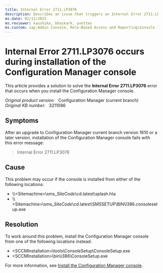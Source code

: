 ```yaml
---
title: Internal Error 2711.LP3076
description: Describes an issue that triggers an Internal Error 2711.LP3076 error that occurs during the installation of the Configuration Manager console.
ms.date: 02/11/2025
ms.reviewer: kaushika, bhaskark, yvetteo
ms.custom: sap:Admin Console, Role-Based Access and Reporting\Console Installation or Upgrade
---
```

# Internal Error 2711.LP3076 occurs during installation of the Configuration Manager console

This article provides a solution to solve the **Internal Error 2711.LP3076** error that occurs when you install the Configuration Manager console.

_Original product version:_ &nbsp; Configuration Manager (current branch)  
_Original KB number:_ &nbsp; 3211086

## Symptoms

After an upgrade to Configuration Manager current branch version 1610 or a later version, installation of the Configuration Manager console fails with this error message:

> Internal Error 2711.LP3076

## Cause

This problem may occur if the console is installed from either of the following locations:

- \\\\\<Sitemachine>\sms_*SiteCode*\cd.latest\splash.hta
- \\\\\<Sitemachine>\sms_*SiteCode*\cd.latest\SMSSETUP\BIN\I386.consolesetup.exe

## Resolution

To work around this problem, install the Configuration Manager console from one of the following locations instead:

- \<SCCMInstallation>\tools\ConsoleSetup\ConsoleSetup.exe
- \<SCCMInstallation>\bin\i386\ConsoleSetup.exe

For more information, see [Install the Configuration Manager console](/mem/configmgr/core/servers/deploy/install/install-consoles).
